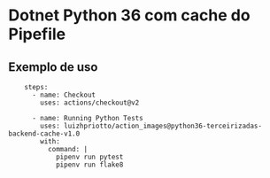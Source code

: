 # Dotnet Python 36 com cache do Pipefile



## Exemplo de uso
```
    steps:
      - name: Checkout
        uses: actions/checkout@v2
      
      - name: Running Python Tests
        uses: luizhpriotto/action_images@python36-terceirizadas-backend-cache-v1.0
        with:
          command: |
            pipenv run pytest
            pipenv run flake8
```
